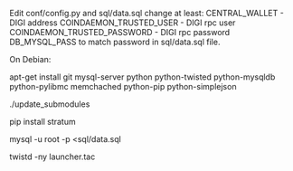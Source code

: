 
Edit conf/config.py and sql/data.sql change at least:
CENTRAL_WALLET - DIGI address
COINDAEMON_TRUSTED_USER - DIGI rpc user
COINDAEMON_TRUSTED_PASSWORD - DIGI rpc password
DB_MYSQL_PASS to match password in sql/data.sql file.

On Debian:

apt-get install git mysql-server python python-twisted python-mysqldb python-pylibmc memchached python-pip python-simplejson

./update_submodules

pip install stratum

mysql -u root -p <sql/data.sql

twistd -ny launcher.tac
